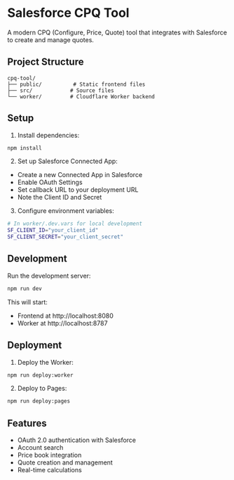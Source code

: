 # Salesforce CPQ Tool

A modern CPQ (Configure, Price, Quote) tool that integrates with Salesforce to create and manage quotes.

## Project Structure

```
cpq-tool/
├── public/          # Static frontend files
├── src/            # Source files
└── worker/         # Cloudflare Worker backend
```

## Setup

1. Install dependencies:
```bash
npm install
```

2. Set up Salesforce Connected App:
- Create a new Connected App in Salesforce
- Enable OAuth Settings
- Set callback URL to your deployment URL
- Note the Client ID and Secret

3. Configure environment variables:
```bash
# In worker/.dev.vars for local development
SF_CLIENT_ID="your_client_id"
SF_CLIENT_SECRET="your_client_secret"
```

## Development

Run the development server:
```bash
npm run dev
```

This will start:
- Frontend at http://localhost:8080
- Worker at http://localhost:8787

## Deployment

1. Deploy the Worker:
```bash
npm run deploy:worker
```

2. Deploy to Pages:
```bash
npm run deploy:pages
```

## Features

- OAuth 2.0 authentication with Salesforce
- Account search
- Price book integration
- Quote creation and management
- Real-time calculations
